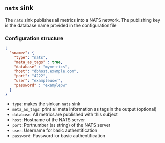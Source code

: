 ## `nats` sink

The `nats` sink publishes all metrics into a NATS network. The publishing key is the database name provided in the configuration file


### Configuration structure

```json
{
  "<name>": {
    "type": "nats",
    "meta_as_tags" : true,
    "database" : "mymetrics",
    "host": "dbhost.example.com",
    "port": "4222",
    "user": "exampleuser",
    "password" : "examplepw"
  }
}
```

- `type`: makes the sink an `nats` sink
- `meta_as_tags`: print all meta information as tags in the output (optional)
- `database`: All metrics are published with this subject
- `host`: Hostname of the NATS server
- `port`: Portnumber (as string) of the NATS server
- `user`: Username for basic authentification
- `password`: Password for basic authentification